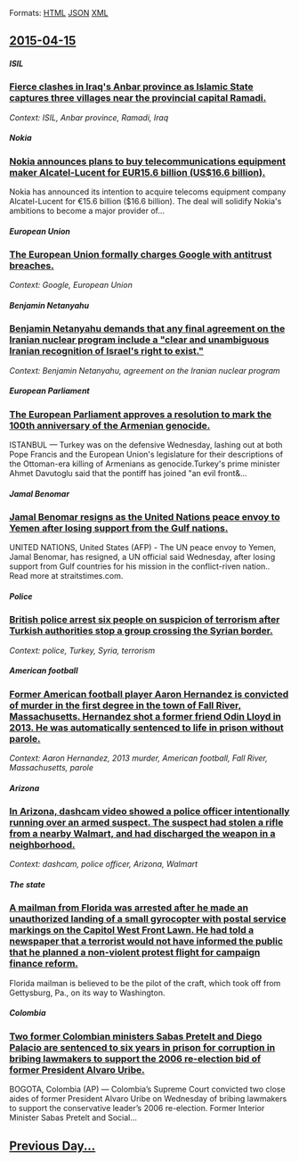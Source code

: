 
Formats: [HTML](2015/04/15/index.html)  [JSON](2015/04/15/index.json)  [XML](2015/04/15/index.xml)  

## [2015-04-15](/news/2015/04/15/index.md)

##### ISIL
### [Fierce clashes in Iraq's Anbar province as Islamic State captures three villages near the provincial capital Ramadi. ](/news/2015/04/15/fierce-clashes-in-iraq-s-anbar-province-as-islamic-state-captures-three-villages-near-the-provincial-capital-ramadi.md)
_Context: ISIL, Anbar province, Ramadi, Iraq_

##### Nokia
### [Nokia announces plans to buy telecommunications equipment maker Alcatel-Lucent for EUR15.6 billion (US$16.6 billion). ](/news/2015/04/15/nokia-announces-plans-to-buy-telecommunications-equipment-maker-alcatel-lucent-for-a-15-6-billion-us-16-6-billion.md)
Nokia has announced its intention to acquire telecoms equipment company Alcatel-Lucent for €15.6 billion ($16.6 billion). The deal will solidify Nokia&#39;s ambitions to become a major provider of...

##### European Union
### [The European Union formally charges Google with antitrust breaches. ](/news/2015/04/15/the-european-union-formally-charges-google-with-antitrust-breaches.md)
_Context: Google, European Union_

##### Benjamin Netanyahu
### [Benjamin Netanyahu demands that any final agreement on the Iranian nuclear program include a "clear and unambiguous Iranian recognition of Israel's right to exist." ](/news/2015/04/15/benjamin-netanyahu-demands-that-any-final-agreement-on-the-iranian-nuclear-program-include-a-clear-and-unambiguous-iranian-recognition-of-i.md)
_Context: Benjamin Netanyahu, agreement on the Iranian nuclear program_

##### European Parliament
### [The European Parliament approves a resolution to mark the 100th anniversary of the Armenian genocide. ](/news/2015/04/15/the-european-parliament-approves-a-resolution-to-mark-the-100th-anniversary-of-the-armenian-genocide.md)
ISTANBUL — Turkey was on the defensive Wednesday, lashing out at both Pope Francis and the European Union&#039;s legislature for their descriptions of the Ottoman-era killing of Armenians as genocide.Turkey&#039;s prime minister Ahmet Davutoglu said that the pontiff has joined &quot;an evil front&...

##### Jamal Benomar
### [Jamal Benomar resigns as the United Nations peace envoy to Yemen after losing support from the Gulf nations. ](/news/2015/04/15/jamal-benomar-resigns-as-the-united-nations-peace-envoy-to-yemen-after-losing-support-from-the-gulf-nations.md)
UNITED NATIONS, United States (AFP) - The UN peace envoy to Yemen, Jamal Benomar, has resigned, a UN official said Wednesday, after losing support from Gulf countries for his mission in the conflict-riven nation.. Read more at straitstimes.com.

##### Police
### [British police arrest six people on suspicion of terrorism after Turkish authorities stop a group crossing the Syrian border. ](/news/2015/04/15/british-police-arrest-six-people-on-suspicion-of-terrorism-after-turkish-authorities-stop-a-group-crossing-the-syrian-border.md)
_Context: police, Turkey, Syria, terrorism_

##### American football
### [Former American football player Aaron Hernandez is convicted of murder in the first degree in the town of Fall River, Massachusetts. Hernandez shot a former friend Odin Lloyd in 2013. He was automatically sentenced to life in prison without parole. ](/news/2015/04/15/former-american-football-player-aaron-hernandez-is-convicted-of-murder-in-the-first-degree-in-the-town-of-fall-river-massachusetts-hernand.md)
_Context: Aaron Hernandez, 2013 murder, American football, Fall River, Massachusetts, parole_

##### Arizona
### [In Arizona, dashcam video showed a police officer intentionally running over an armed suspect. The suspect had stolen a rifle from a nearby Walmart, and had discharged the weapon in a neighborhood. ](/news/2015/04/15/in-arizona-dashcam-video-showed-a-police-officer-intentionally-running-over-an-armed-suspect-the-suspect-had-stolen-a-rifle-from-a-nearby.md)
_Context: dashcam, police officer, Arizona, Walmart_

##### The state
### [A mailman from Florida was arrested after he made an unauthorized landing of a small gyrocopter with postal service markings on the Capitol West Front Lawn. He had told a newspaper that a terrorist would not have informed the public that he planned a non-violent protest flight for campaign finance reform. ](/news/2015/04/15/a-mailman-from-florida-was-arrested-after-he-made-an-unauthorized-landing-of-a-small-gyrocopter-with-postal-service-markings-on-the-capitol.md)
Florida mailman is believed to be the pilot of the craft, which took off from Gettysburg, Pa., on its way to Washington.

##### Colombia
### [Two former Colombian ministers Sabas Pretelt and Diego Palacio are sentenced to six years in prison for corruption in bribing lawmakers to support the 2006 re-election bid of former President Alvaro Uribe. ](/news/2015/04/15/two-former-colombian-ministers-sabas-pretelt-and-diego-palacio-are-sentenced-to-six-years-in-prison-for-corruption-in-bribing-lawmakers-to-s.md)
BOGOTA, Colombia (AP) — Colombia&#8217;s Supreme Court convicted two close aides of former President Alvaro Uribe on Wednesday of bribing lawmakers to support the conservative leader&#8217;s 2006 re-election. Former Interior Minister Sabas Pretelt and Social&hellip;

## [Previous Day...](/news/2015/04/14/index.md)

